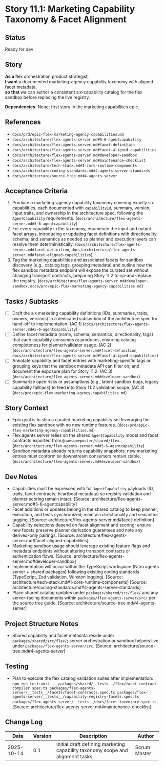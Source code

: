 # Story 11.1: Marketing Capability Taxonomy & Facet Alignment

## Status
Ready for dev

## Story
**As a** flex orchestration product strategist,  
**I want** a documented marketing-agency capability taxonomy with aligned facet metadata,  
**so that** we can author a consistent six-capability catalog for the flex sandbox before replacing the live registry.

**Dependencies:** None; first story in the marketing capabilities epic.

## References
- `docs/prd/epic-flex-marketing-agency-capabilities.md`
- `docs/architecture/flex-agents-server.md#5-6-agentcapability`
- `docs/architecture/flex-agents-server.md#facet-definition`
- `docs/architecture/flex-agents-server.md#facet-aligned-capabilities`
- `docs/architecture/flex-agents-server.md#developer-sandbox`
- `docs/architecture/flex-agents-server.md#maintenance-checklist`
- `docs/architecture/tech-stack.md#1-core-runtime-components`
- `docs/architecture/coding-standards.md#4-agents-server-standards`
- `docs/architecture/source-tree.md#4-agents-server`

## Acceptance Criteria
1. Produce a marketing-agency capability taxonomy covering exactly six capabilities, each documented with `capabilityId`, summary, version, input traits, and ownership in the architecture spec, following the `AgentCapability` requirements. (`docs/architecture/flex-agents-server.md#5-6-agentcapability`)
2. For every capability in the taxonomy, enumerate the input and output facet arrays, introducing or updating facet definitions with directionality, schema, and semantics as needed so planner and execution layers can resolve them deterministically. (`docs/architecture/flex-agents-server.md#facet-definition`, `docs/architecture/flex-agents-server.md#facet-aligned-capabilities`)
3. Tag the marketing capabilities and associated facets for sandbox discovery (e.g., catalog tags, grouping metadata) and outline how the flex sandbox metadata endpoint will expose the curated set without changing transport contracts, preparing Story 11.2 to rip-and-replace the registry. (`docs/architecture/flex-agents-server.md#developer-sandbox`, `docs/prd/epic-flex-marketing-agency-capabilities.md`)

## Tasks / Subtasks
- [ ] Draft the six marketing capability definitions (IDs, summaries, traits, owners, versions) in a dedicated subsection of the architecture spec for hand-off to implementation. (AC 1) (`docs/architecture/flex-agents-server.md#5-6-agentcapability`)
- [ ] Define facet metadata (name, schema, semantics, directionality, tags) that each capability consumes or produces, ensuring catalog completeness for planner/validator usage. (AC 2) (`docs/architecture/flex-agents-server.md#facet-definition`, `docs/architecture/flex-agents-server.md#facet-aligned-capabilities`)
- [ ] Annotate capability and facet entries with marketing-specific tags or grouping keys that the sandbox metadata API can filter on, and document the exposure plan for Story 11.2. (AC 3) (`docs/architecture/flex-agents-server.md#developer-sandbox`)
- [ ] Summarize open risks or assumptions (e.g., latent sandbox bugs, legacy capability fallback) to feed into Story 11.2 validation scope. (AC 3) (`docs/prd/epic-flex-marketing-agency-capabilities.md`)

## Story Context
- Epic goal is to ship a curated marketing capability set leveraging the existing flex sandbox with no new runtime features. (`docs/prd/epic-flex-marketing-agency-capabilities.md`)
- Flex agents server relies on the shared `AgentCapability` model and facet contracts exported from `@awesomeposter/shared/flex`. (`docs/architecture/flex-agents-server.md#5-6-agentcapability`)
- Sandbox metadata already returns capability snapshots; new marketing entries must conform so downstream consumers remain stable. (`docs/architecture/flex-agents-server.md#developer-sandbox`)

## Dev Notes
- Capabilities must be expressed with full `AgentCapability` payloads (ID, traits, facet contracts, heartbeat metadata) so registry validation and planner scoring remain intact. [Source: architecture/flex-agents-server.md#5-6-agentcapability]
- Facet additions or updates belong in the shared catalog to keep planner, execution, and tests synchronized; maintain directionality and semantics tagging. [Source: architecture/flex-agents-server.md#facet-definition]
- Capability selections depend on facet alignment and scoring; ensure new facets preserve planner derivation guarantees and note any derived-only pairings. [Source: architecture/flex-agents-server.md#facet-aligned-capabilities]
- Marketing sandbox usage should leverage existing feature flags and metadata endpoints without altering transport contracts or authentication flows. [Source: architecture/flex-agents-server.md#developer-sandbox]
- Implementation will occur within the TypeScript workspace (Nitro agents server + shared packages) following existing coding standards (TypeScript, Zod validation, Winston logging). [Source: architecture/tech-stack.md#1-core-runtime-components] [Source: architecture/coding-standards.md#4-agents-server-standards]
- Place shared catalog updates under `packages/shared/src/flex/` and any server-facing documents within `packages/flex-agents-server/src/` per the source tree guide. [Source: architecture/source-tree.md#4-agents-server]

## Project Structure Notes
- Shared capability and facet metadata reside under `packages/shared/src/flex/`; server orchestration or sandbox helpers live under `packages/flex-agents-server/src`. [Source: architecture/source-tree.md#4-agents-server]

## Testing
- Plan to execute the flex catalog validation suites after implementation: `npm run test:unit -- packages/shared/__tests__/flex/facet-contract-compiler.spec.ts packages/flex-agents-server/__tests__/facets/facet-contracts.spec.ts packages/flex-agents-server/__tests__/capability-registry-facets.spec.ts packages/flex-agents-server/__tests__/docs/facet-inventory.spec.ts`. [Source: architecture/flex-agents-server.md#maintenance-checklist]

## Change Log
| Date | Version | Description | Author |
|------|---------|-------------|--------|
| 2025-10-14 | 0.1 | Initial draft defining marketing capability taxonomy scope and alignment tasks. | Scrum Master |
